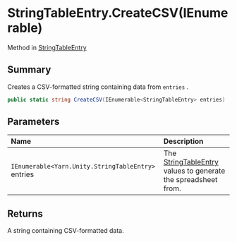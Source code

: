 # StringTableEntry.CreateCSV(IEnumerable<StringTableEntry>)

Method in [StringTableEntry](/docs/api/csharp/yarn.unity.stringtableentry.md)

## Summary


Creates a CSV-formatted string containing data from  <code>entries</code> .


```csharp
public static string CreateCSV(IEnumerable<StringTableEntry> entries)
```

## Parameters

|Name|Description|
|:---|:---|
|`IEnumerable<Yarn.Unity.StringTableEntry>` entries|The  <a href="yarn.unity.stringtableentry.md">StringTableEntry</a>  values to generate the spreadsheet from.|

## Returns

A string containing CSV-formatted data.

